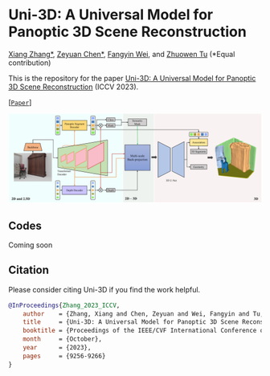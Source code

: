 # Uni-3D: A Universal Model for Panoptic 3D Scene Reconstruction

[Xiang Zhang*](https://xzhang.dev), [Zeyuan Chen*](https://zeyuan-chen.com), [Fangyin Wei](https://weify627.github.io), and [Zhuowen Tu](https://pages.ucsd.edu/~ztu/) (\*Equal contribution)

This is the repository for the paper [Uni-3D: A Universal Model for Panoptic 3D Scene Reconstruction](https://openaccess.thecvf.com/content/ICCV2023/papers/Zhang_Uni-3D_A_Universal_Model_for_Panoptic_3D_Scene_Reconstruction_ICCV_2023_paper.pdf) (ICCV 2023).

[[`Paper`](https://openaccess.thecvf.com/content/ICCV2023/papers/Zhang_Uni-3D_A_Universal_Model_for_Panoptic_3D_Scene_Reconstruction_ICCV_2023_paper.pdf)]

<img src="figures/main.png" />

## Codes

Coming soon


## Citation

Please consider citing Uni-3D if you find the work helpful.

```BibTeX
@InProceedings{Zhang_2023_ICCV,
    author    = {Zhang, Xiang and Chen, Zeyuan and Wei, Fangyin and Tu, Zhuowen},
    title     = {Uni-3D: A Universal Model for Panoptic 3D Scene Reconstruction},
    booktitle = {Proceedings of the IEEE/CVF International Conference on Computer Vision (ICCV)},
    month     = {October},
    year      = {2023},
    pages     = {9256-9266}
}
```